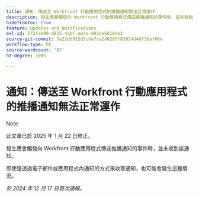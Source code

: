 ```yaml
---
title: 通知：傳送至 Workfront 行動應用程式的推播通知無法正常運作
description: 發生應會觸發向 Workfront 行動應用程式傳送推播通知的事件時，並未收到該通知。
hidefromtoc: true
feature: Updates and Notifications
exl-id: 5f2fab99-d825-4abf-ae4a-d03de6d10de2
source-git-commit: 5e22dd915d5c6a7ca2d0285f83824d4df36af06e
workflow-type: ht
source-wordcount: '87'
ht-degree: 100%

---
```


# 通知：傳送至 Workfront 行動應用程式的推播通知無法正常運作

>[!NOTE]
>
>此文章已於 2025 年 1 月 22 日修正。

發生應會觸發向 Workfront 行動應用程式傳送推播通知的事件時，並未收到該通知。

即使是透過電子郵件或應用程式內通知的方式來收取通知，也可能會發生這種情況。

_於 2024 年 12 月 17 日首次通報。_

